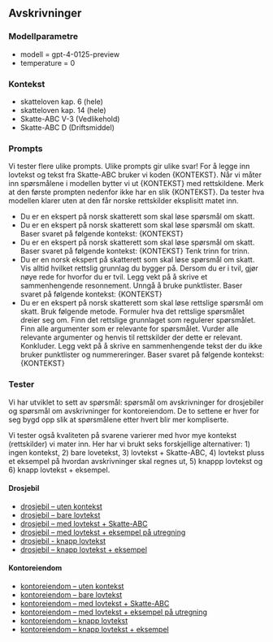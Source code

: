 ## Avskrivninger

### Modellparametre
- modell = gpt-4-0125-preview
- temperature = 0

### Kontekst
- skatteloven kap. 6 (hele)
- skatteloven kap. 14 (hele)
- Skatte-ABC V-3 (Vedlikehold)
- Skatte-ABC D (Driftsmiddel)

### Prompts
Vi tester flere ulike prompts. Ulike prompts gir ulike svar! For å legge inn lovtekst og tekst fra Skatte-ABC bruker vi koden {KONTEKST}. Når vi måter inn spørsmålene i modellen bytter vi ut {KONTEKST} med rettskildene. Merk at den første prompten nedenfor ikke har en slik {KONTEKST}. Da tester hva modellen klarer uten at den får norske rettskilder eksplisitt matet inn. 

- Du er en ekspert på norsk skatterett som skal løse spørsmål om skatt.
- Du er en ekspert på norsk skatterett som skal løse spørsmål om skatt. Baser svaret på følgende kontekst: {KONTEKST}
- Du er en ekspert på norsk skatterett som skal løse spørsmål om skatt. Baser svaret på følgende kontekst: {KONTEKST} Tenk trinn for trinn.
- Du er en norsk ekspert på skatterett som skal løse spørsmål om skatt. Vis alltid hvilket rettslig grunnlag du bygger på. Dersom du er i tvil, gjør nøye rede for hvorfor du er tvil. Legg vekt på å skrive et sammenhengende resonnement. Unngå å bruke punktlister. Baser svaret på følgende kontekst: {KONTEKST}
- Du er en ekspert på norsk skatterett som skal løse rettslige spørsmål om skatt. Bruk følgende metode. Formuler hva det rettslige spørsmålet dreier seg om. Finn det rettslige grunnlaget som regulerer spørsmålet. Finn alle argumenter som er relevante for spørsmålet. Vurder alle relevante argumenter og henvis til rettskilder der dette er relevant. Konkluder. Legg vekt på å skrive en sammenhengende tekst der du ikke bruker punktlister og nummereringer. Baser svaret på følgende kontekst: {KONTEKST}

### Tester
Vi har utviklet to sett av spørsmål: spørsmål om avskrivninger for drosjebiler og spørsmål om avskrivninger for kontoreiendom. De to settene er hver for seg bygd opp slik at spørsmålene etter hvert blir mer kompliserte. 

Vi tester også kvaliteten på svarene varierer med hvor mye kontekst (rettskilder) vi mater inn. Her har vi brukt seks forskjellige alternativer: 1) ingen kontekst, 2) bare lovetekst, 3) lovtekst + Skatte-ABC, 4) lovtekst pluss et eksempel på hvordan avskrivninger skal regnes ut, 5) knappp lovtekst og 6) knapp lovtekst + eksempel.

#### Drosjebil
- [drosjebil – uten kontekst](https://github.com/hans-chr-f/ChatGPT-skatterett/blob/main/avskrivninger_drosjebil_uten_kontekst.md)
- [drosjebil – bare lovtekst](https://github.com/hans-chr-f/ChatGPT-skatterett/blob/main/avskrivninger_drosjebil_bare_lovtekst.md)
- [drosjebil – med lovtekst + Skatte-ABC](https://github.com/hans-chr-f/ChatGPT-skatterett/blob/main/avskrivninger_drosjebil_lov_abc.md)
- [drosjebil – med lovtekst + eksempel på utregning](https://github.com/hans-chr-f/ChatGPT-skatterett/blob/main/avskrivninger_drosjebil_lov_eksempel.md)
- [drosjebil - knapp lovtekst](https://github.com/hans-chr-f/ChatGPT-skatterett/blob/main/avskrivninger_drosjebil_knapp_lovtekst.md)
- [drosjebil – knapp lovtekst + eksempel](https://github.com/hans-chr-f/ChatGPT-skatterett/blob/main/avskrivninger_drosjebil_knapp_lovtekst_eksempel.md)

#### Kontoreiendom
- [kontoreiendom – uten kontekst](https://github.com/hans-chr-f/ChatGPT-skatterett/blob/main/avskrivninger_kontoreiendom_uten_kontekst.md)
- [kontoreiendom – bare lovtekst](https://github.com/hans-chr-f/ChatGPT-skatterett/blob/main/avskrivninger_kontoreiendom_bare_lovtekst.md)
- [kontoreiendom – med lovtekst + Skatte-ABC](https://github.com/hans-chr-f/ChatGPT-skatterett/blob/main/avskrivninger_kontoreiendom_lov_abc.md)
- [kontoreiendom – med lovtekst + eksempel på utregning](https://github.com/hans-chr-f/ChatGPT-skatterett/blob/main/avskrivninger_kontoreiendom_lov_eksempel.md)
- [kontoreiendom – knapp lovtekst](https://github.com/hans-chr-f/ChatGPT-skatterett/blob/main/avskrivninger_kontoreiendom_knapp_lovtekst.md)
- [kontoreiendom – knapp lovtekst + eksempel](https://github.com/hans-chr-f/ChatGPT-skatterett/blob/main/avskrivninger_kontoreiendom_knapp_lovtekst_eksempel.md)
